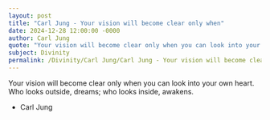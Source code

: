 ```yaml
---
layout: post
title: "Carl Jung - Your vision will become clear only when"
date: 2024-12-28 12:00:00 -0000
author: Carl Jung
quote: "Your vision will become clear only when you can look into your own heart. Who looks outside, dreams; who looks inside, awakens."
subject: Divinity
permalink: /Divinity/Carl Jung/Carl Jung - Your vision will become clear only when
---
```


Your vision will become clear only when you can look into your own heart. Who looks outside, dreams; who looks inside, awakens.

- Carl Jung
